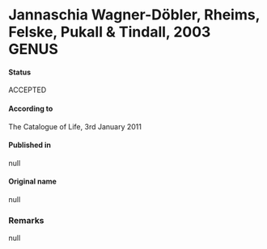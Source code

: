 # Jannaschia Wagner-Döbler, Rheims, Felske, Pukall & Tindall, 2003 GENUS

#### Status
ACCEPTED

#### According to
The Catalogue of Life, 3rd January 2011

#### Published in
null

#### Original name
null

### Remarks
null